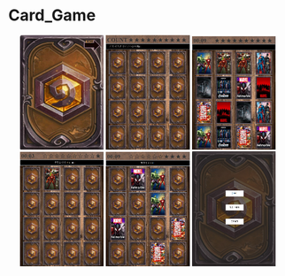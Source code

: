# Card_Game


<p align="center">
<a href="Card_Game/cardGame01.PNG"><img src="Card_Game/cardGame01.PNG"  width="30%" ></a>
<a href="Card_Game/cardGame01.PNG"><img src="Card_Game/cardGame02.PNG"  width="30%" ></a>
<a href="Card_Game/cardGame01.PNG"><img src="Card_Game/cardGame03.PNG"  width="30%" ></a>
<a href="Card_Game/cardGame01.PNG"><img src="Card_Game/cardGame04.PNG"  width="30%" ></a>
<a href="Card_Game/cardGame01.PNG"><img src="Card_Game/cardGame04_1.PNG"  width="30%" ></a>
<a href="Card_Game/cardGame01.PNG"><img src="Card_Game/cardGame05.PNG"  width="30%" ></a>
<p>
